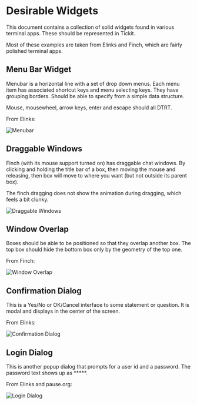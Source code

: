 # Desirable Widgets

This document contains a collection of solid widgets found in various
terminal apps. These should be represented in Tickit.

Most of these examples are taken from Elinks and Finch, which are
fairly polished terminal apps.

## Menu Bar Widget

Menubar is a horizontal line with a set of drop down menus. Each menu
item has associated shortcut keys and menu selecting keys. They have
grouping borders. Should be able to specify from a simple data
structure.

Mouse, mousewheel, arrow keys, enter and escape should all DTRT.

From Elinks:

![Menubar](https://raw.github.com/ingydotnet/tickit-widgets-todo/master/image/menubar.png)

## Draggable Windows

Finch (with its mouse support turned on) has draggable chat windows. By clicking and holding the title bar of a box, then moving the mouse and releasing, then box will move to where you want (but not outside its parent box).

The finch dragging does not show the animation during dragging, which feels a bit clunky.

![Draggable Windows](https://raw.github.com/ingydotnet/tickit-widgets-todo/master/image/draggable-windows.png)

## Window Overlap

Boxes should be able to be positioned so that they overlap another
box. The top box should hide the bottom box only by the geometry of
the top one.

From Finch:

![Window Overlap](https://raw.github.com/ingydotnet/tickit-widgets-todo/master/image/window-overlap.png)

## Confirmation Dialog

This is a Yes/No or OK/Cancel interface to some statement or question.
It is modal and displays in the center of the screen.

From Elinks:

![Confirmation Dialog](https://raw.github.com/ingydotnet/tickit-widgets-todo/master/image/confirmation-dialog.png)

## Login Dialog

This is another popup dialog that prompts for a user id and a
password. The password text shows up as \*\*\*\*\*.

From Elinks and pause.org:

![Login Dialog](https://raw.github.com/ingydotnet/tickit-widgets-todo/master/image/login-dialog.png)


